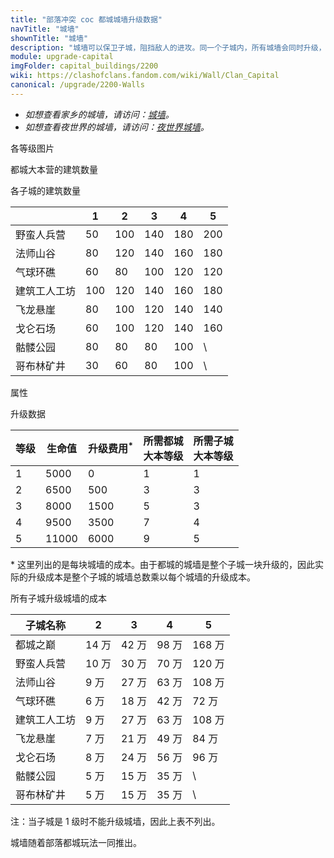 ```yaml
---
title: "部落冲突 coc 都城城墙升级数据"
navTitle: "城墙"
shownTitle: "城墙"
description: "城墙可以保卫子城，阻挡敌人的进攻。同一个子城内，所有城墙会同时升级，等级始终保持一致。 同心建设，并肩战斗，子城城墙，同步升级！"
module: upgrade-capital
imgFolder: capital_buildings/2200
wiki: https://clashofclans.fandom.com/wiki/Wall/Clan_Capital
canonical: /upgrade/2200-Walls
---
```


- *如想查看家乡的城墙，请访问：[城墙](/upgrade/0300-Walls)。*
- *如想查看夜世界的城墙，请访问：[夜世界城墙](/upgrade/110c-Walls)。*

<UnitInfo :folder="$frontmatter.imgFolder" imgSrc="Wall5.png" :imgAlt="$frontmatter.navTitle"
    description="城墙可以保卫子城，阻挡敌人的进攻。<br>同一个子城内，所有城墙会同时升级，等级始终保持一致。同心建设，并肩战斗，子城城墙，同步升级！"
    :isSmallImg="true" />

<SmallTitle>各等级图片</SmallTitle>

<Panel>
    <UnitImgGroup title="常规模型" :folder="$frontmatter.imgFolder">
        <UnitImg imgTitle="废墟" imgSrc="Wall_Ruin.png" />
        <UnitImg imgTitle="1 级" imgSrc="Wall1.png" />
        <UnitImg imgTitle="2 级" imgSrc="Wall2.png" />
        <UnitImg imgTitle="3 级" imgSrc="Wall3.png" />
        <UnitImg imgTitle="4 级" imgSrc="Wall4.png" />
        <UnitImg imgTitle="5 级" imgSrc="Wall5.png" />
    </UnitImgGroup>
    <UnitImgGroup title="在角落的城墙" :folder="$frontmatter.imgFolder">
        <UnitImg imgTitle="废墟" imgSrc="Wall_Ruin.png" />
        <UnitImg imgTitle="1 级" imgSrc="Wall1_Corner.png" />
        <UnitImg imgTitle="2 级" imgSrc="Wall2_Corner.png" />
        <UnitImg imgTitle="3 级" imgSrc="Wall3_Corner.png" />
        <UnitImg imgTitle="4 级" imgSrc="Wall4_Corner.png" />
        <UnitImg imgTitle="5 级" imgSrc="Wall5_Corner.png" />
    </UnitImgGroup>
</Panel>

<SmallTitle>都城大本营的建筑数量</SmallTitle>

<BuildingNum>
    <BuildingNumRow title="大本等级" num=" 1,   2,   3,   4,   5,   6,   7,   8, 9 - 10" />
    <BuildingNumRow title="建筑数量" num="80, 120, 160, 180, 200, 220, 240, 260,    280" />
</BuildingNum>

<SmallTitle>各子城的建筑数量</SmallTitle>

<DistrictTable>

|             |   1   |   2   |   3   |   4   |   5   |
|     ---     |  ---  |  ---  |  ---  |  ---  |  ---  |
|  野蛮人兵营  |   50  |  100  |  140  |  180  |  200  |
|   法师山谷   |   80  |  120  |  140  |  160  |  180  |
|   气球环礁   |   60  |   80  |  100  |  120  |  120  |
| 建筑工人工坊 |  100  |  120  |  140  |  160  |  180  |
|   飞龙悬崖   |   80  |  100  |  120  |  140  |  140  |
|   戈仑石场   |   60  |  100  |  120  |  140  |  160  |
|   骷髅公园   |   80  |   80  |   80  |  100  |   \   |
|  哥布林矿井  |   30  |   60  |   80  |  100  |   \   |

</DistrictTable>

<SmallTitle>属性</SmallTitle>

<UnitProperties>
    <UnitProperty pKey="占地面积" pValue="1×1" />
</UnitProperties>

<SmallTitle>升级数据</SmallTitle>

<script setup>
const tableExtraInfo = [
    {
        "column": 2,
        "type": "cost",
        "icon": "Gold3",
        "noGoldPass": true
    }
];
</script>

<UnitTable :tableExtraInfo="tableExtraInfo">

| 等级 | 生命值 |升级费用<sup>*</sup>|所需都城<br>大本等级|所需子城<br>大本等级|
| ---- |  ---  |        ---        |        ---        |        ---        |
|   1  |  5000 |           0       |         1         |         1         |
|   2  |  6500 |         500       |         3         |         3         |
|   3  |  8000 |        1500       |         5         |         3         |
|   4  |  9500 |        3500       |         7         |         4         |
|   5  | 11000 |        6000       |         9         |         5         |
</UnitTable>

\* 这里列出的是每块城墙的成本。由于都城的城墙是整个子城一块升级的，因此实际的升级成本是整个子城的城墙总数乘以每个城墙的升级成本。

<SmallTitle>所有子城升级城墙的成本</SmallTitle>

<DistrictTable>

|   子城名称   |     2    |    3   |     4    |     5    |
|     ---     |    ---   |   ---   |    ---   |   ---   |
|   都城之巅   |   14 万  |  42 万  |   98 万  |  168 万  |
|  野蛮人兵营  |   10 万  |  30 万  |   70 万  |  120 万  |
|   法师山谷   |    9 万  |  27 万  |   63 万  |  108 万  |
|   气球环礁   |    6 万  |  18 万  |   42 万  |   72 万  |
| 建筑工人工坊 |    9 万  |  27 万  |   63 万  |  108 万  |
|   飞龙悬崖   |    7 万  |  21 万  |   49 万  |   84 万  |
|   戈仑石场   |    8 万  |  24 万  |   56 万  |   96 万  |
|   骷髅公园   |    5 万  |  15 万  |   35 万  |     \    |
|  哥布林矿井  |    5 万  |  15 万  |   35 万  |     \    |

</DistrictTable>

注：当子城是 1 级时不能升级城墙，因此上表不列出。

<Timeline>
    <TimelineItem date="2022/05/02">
        <TimelineRow>城墙随着部落都城玩法一同推出。</TimelineRow>
    </TimelineItem>
    <TimelineItem :historyBottom="true" />
</Timeline>